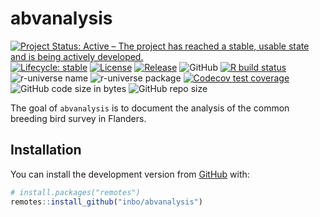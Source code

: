 
<!-- README.md is generated from README.Rmd. Please edit that file -->

# abvanalysis

<!-- badges: start -->

[![Project Status: Active – The project has reached a stable, usable
state and is being actively
developed.](https://www.repostatus.org/badges/latest/active.svg)](https://www.repostatus.org/#active)
[![Lifecycle:
stable](https://lifecycle.r-lib.org/articles/figures/lifecycle-stable.svg)](https://lifecycle.r-lib.org/articles/stages.html#stable)
[![License](https://img.shields.io/badge/license-GPL--3-blue.svg?style=flat)](https://www.gnu.org/licenses/gpl-3.0.html)
[![Release](https://img.shields.io/github/release/inbo/abvanalysis.svg)](https://github.com/inbo/abvanalysis/releases)
![GitHub](https://img.shields.io/github/license/inbo/abvanalysis) [![R
build
status](https://github.com/inbo/abvanalysis/workflows/check%20package%20on%20main/badge.svg)](https://github.com/inbo/abvanalysis/actions)
![r-universe
name](https://inbo.r-universe.dev/badges/:name?color=c04384)
![r-universe package](https://inbo.r-universe.dev/badges/abvanalysis)
[![Codecov test
coverage](https://codecov.io/gh/inbo/abvanalysis/branch/main/graph/badge.svg)](https://app.codecov.io/gh/inbo/abvanalysis?branch=main)
![GitHub code size in
bytes](https://img.shields.io/github/languages/code-size/inbo/abvanalysis.svg)
![GitHub repo
size](https://img.shields.io/github/repo-size/inbo/abvanalysis.svg)
<!-- badges: end -->

The goal of `abvanalysis` is to document the analysis of the common
breeding bird survey in Flanders.

## Installation

You can install the development version from
[GitHub](https://github.com/) with:

``` r
# install.packages("remotes")
remotes::install_github("inbo/abvanalysis")
```
